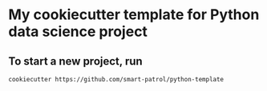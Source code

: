 # My cookiecutter template for Python data science project

## To start a new project, run

```bash
cookiecutter https://github.com/smart-patrol/python-template
```
